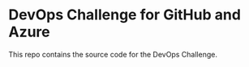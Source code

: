 # DevOps Challenge for GitHub and Azure

This repo contains the source code for the DevOps Challenge.
